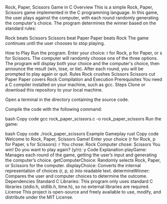 Rock, Paper, Scissors Game in C
Overview
This is a simple Rock, Paper, Scissors game implemented in the C programming language. In this game, the user plays against the computer, with each round randomly generating the computer's choice. The program determines the winner based on the standard rules:

Rock beats Scissors
Scissors beat Paper
Paper beats Rock
The game continues until the user chooses to stop playing.

How to Play
Run the program.
Enter your choice: r for Rock, p for Paper, or s for Scissors.
The computer will randomly choose one of the three options.
The program will display both your choice and the computer's choice, then announce the result (win, lose, or tie).
After each round, you will be prompted to play again or quit.
Rules
Rock crushes Scissors
Scissors cut Paper
Paper covers Rock
Compilation and Execution
Prerequisites
You need a C compiler installed on your machine, such as gcc.
Steps
Clone or download this repository to your local machine.

Open a terminal in the directory containing the source code.

Compile the code with the following command:

bash
Copy code
gcc rock_paper_scissors.c -o rock_paper_scissors
Run the game:

bash
Copy code
./rock_paper_scissors
Example Gameplay
rust
Copy code
Welcome to Rock, Paper, Scissors Game!
Enter your choice (r for Rock, p for Paper, s for Scissors): r
You chose: Rock
Computer chose: Scissors
You win!
Do you want to play again? (y/n): y
Code Explanation
playGame: Manages each round of the game, getting the user’s input and generating the computer’s choice.
getComputerChoice: Randomly selects Rock, Paper, or Scissors for the computer.
displayChoice: Converts the internal representation of choices (r, p, s) into readable text.
determineWinner: Compares the user and computer choices to determine the outcome.
Dependencies
Standard C Libraries: This program only uses standard C libraries (stdio.h, stdlib.h, time.h), so no external libraries are required.
License
This project is open-source and freely available to use, modify, and distribute under the MIT License.
